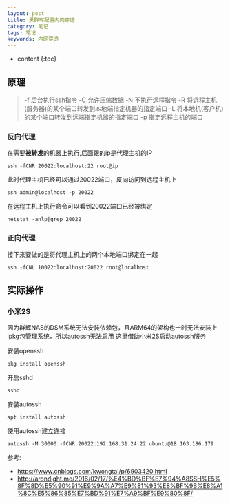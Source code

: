 ```yaml
---
layout: post
title: 黑群晖配置内网穿透
category: 笔记
tags: 笔记
keywords: 内网穿透
---
```

* content
{:toc}




## 原理


>-f 后台执行ssh指令
-C 允许压缩数据
-N 不执行远程指令
-R 将远程主机(服务器)的某个端口转发到本地端指定机器的指定端口
-L 将本地机(客户机)的某个端口转发到远端指定机器的指定端口
-p 指定远程主机的端口


### 反向代理

在需要**被转发**的机器上执行,后面跟的ip是代理主机的IP

```
ssh -fCNR 20022:localhost:22 root@ip
```

此时代理主机已经可以通过20022端口，反向访问到远程主机上
```
ssh admin@localhost -p 20022
```


在远程主机上执行命令可以看到20022端口已经被绑定
```
netstat -anlp|grep 20022
```
### 正向代理


接下来要做的是将代理主机上的两个本地端口绑定在一起
```
ssh -fCNL 10022:localhost:20022 root@localhost
```


## 实际操作


### 小米2S

因为群辉NAS的DSM系统无法安装依赖包，且ARM64的架构也一时无法安装上ipkg包管理系统，所以autossh无法启用
这里借助小米2S启动autossh服务

安装openssh
```
pkg install openssh
```

开启sshd
```
sshd
```


安装autossh
```
apt install autossh
```
使用autossh建立连接

``` 
autossh -M 30000 -fCNR 20022:192.168.31.24:22 ubuntu@18.163.186.179
```


参考:
- <https://www.cnblogs.com/kwongtai/p/6903420.html>
- <http://arondight.me/2016/02/17/%E4%BD%BF%E7%94%A8SSH%E5%8F%8D%E5%90%91%E9%9A%A7%E9%81%93%E8%BF%9B%E8%A1%8C%E5%86%85%E7%BD%91%E7%A9%BF%E9%80%8F/>


